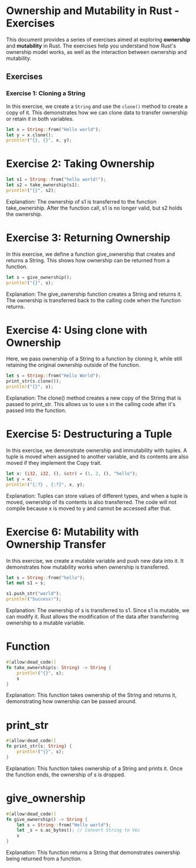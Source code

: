 # Ownership and Mutability in Rust - Exercises

This document provides a series of exercises aimed at exploring **ownership** and **mutability** in Rust. The exercises help you understand how Rust's ownership model works, as well as the interaction between ownership and mutability.

## Exercises

### Exercise 1: Cloning a String
In this exercise, we create a `String` and use the `clone()` method to create a copy of it. This demonstrates how we can clone data to transfer ownership or retain it in both variables.

```rust
let x = String::from("Hello world");
let y = x.clone();
println!("{}, {}", x, y);
```

# Exercise 2: Taking Ownership
```rust
let s1 = String::from("hello world!");
let s2 = take_ownership(s1);
println!("{}", s2);
```
Explanation: The ownership of s1 is transferred to the function take_ownership. After the function call, s1 is no longer valid, but s2 holds the ownership.

# Exercise 3: Returning Ownership

In this exercise, we define a function give_ownership that creates and returns a String. This shows how ownership can be returned from a function.

```rust
let s = give_ownership();
println!("{}", s);
```
Explanation: The give_ownership function creates a String and returns it. The ownership is transferred back to the calling code when the function returns.

# Exercise 4: Using clone with Ownership

Here, we pass ownership of a String to a function by cloning it, while still retaining the original ownership outside of the function.

```rust
let s = String::from("Hello World");
print_str(s.clone());
println!("{}", s);
```
Explanation: The clone() method creates a new copy of the String that is passed to print_str. This allows us to use s in the calling code after it's passed into the function.

# Exercise 5: Destructuring a Tuple
In this exercise, we demonstrate ownership and immutability with tuples. A tuple is moved when assigned to another variable, and its contents are also moved if they implement the Copy trait.

```rust
let x: (i32, i32, (), &str) = (1, 2, (), "hello");
let y = x;
println!("{:?} , {:?}", x, y);
```
Explanation: Tuples can store values of different types, and when a tuple is moved, ownership of its contents is also transferred. The code will not compile because x is moved to y and cannot be accessed after that.

# Exercise 6: Mutability with Ownership Transfer

In this exercise, we create a mutable variable and push new data into it. It demonstrates how mutability works when ownership is transferred.

```rust
let s = String::from("hello");
let mut s1 = s;

s1.push_str("world");
println!("Success!");
```
Explanation: The ownership of s is transferred to s1. Since s1 is mutable, we can modify it. Rust allows the modification of the data after transferring ownership to a mutable variable.

# Function

```rust
#[allow(dead_code)]
fn take_ownership(s: String) -> String {
    println!("{}", s);
    s
}
```
Explanation: This function takes ownership of the String and returns it, demonstrating how ownership can be passed around.

# print_str
```rust
#[allow(dead_code)]
fn print_str(s: String) {
    println!("{}", s);
}
```
Explanation: This function takes ownership of a String and prints it. Once the function ends, the ownership of s is dropped.

# give_ownership

```rust 
#[allow(dead_code)]
fn give_ownership() -> String {
    let s = String::from("Hello world");
    let _s = s.as_bytes(); // Convert String to Vec
    s
}
```
Explanation: This function returns a String that demonstrates ownership being returned from a function.
